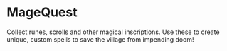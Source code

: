 # MageQuest
Collect runes, scrolls and other magical inscriptions. Use these to create unique, custom spells to save the village from impending doom!
